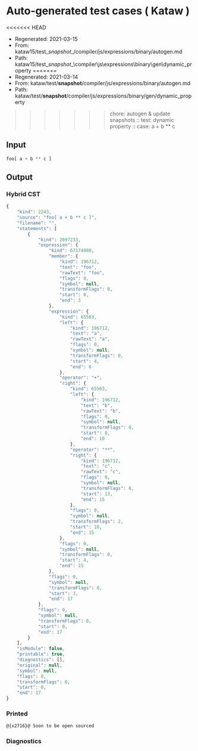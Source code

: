 # Auto-generated test cases ( Kataw )
<<<<<<< HEAD
- Regenerated: 2021-03-15
- From: kataw15/test\__snapshot__/compiler/js/expressions/binary/autogen.md
- Path: kataw15/test\__snapshot__\compiler\js\expressions\binary\gen\dynamic_property
=======
- Regenerated: 2021-03-14
- From: kataw/test/__snapshot__/compiler/js/expressions/binary/autogen.md
- Path: kataw/test/__snapshot__/compiler/js/expressions/binary/gen/dynamic_property
>>>>>>> chore: autogen & update snapshots
> :: test: dynamic property
> :: case: a + b ** c
## Input

`````js
foo[ a + b ** c ]
`````

## Output

### Hybrid CST

```javascript
{
    "kind": 2243,
    "source": "foo[ a + b ** c ]",
    "filename": "",
    "statements": [
        {
            "kind": 2097233,
            "expression": {
                "kind": 67174980,
                "member": {
                    "kind": 196712,
                    "text": "foo",
                    "rawText": "foo",
                    "flags": 0,
                    "symbol": null,
                    "transformFlags": 0,
                    "start": 0,
                    "end": 3
                },
                "expression": {
                    "kind": 65563,
                    "left": {
                        "kind": 196712,
                        "text": "a",
                        "rawText": "a",
                        "flags": 0,
                        "symbol": null,
                        "transformFlags": 0,
                        "start": 4,
                        "end": 6
                    },
                    "operator": "+",
                    "right": {
                        "kind": 65563,
                        "left": {
                            "kind": 196712,
                            "text": "b",
                            "rawText": "b",
                            "flags": 0,
                            "symbol": null,
                            "transformFlags": 0,
                            "start": 8,
                            "end": 10
                        },
                        "operator": "**",
                        "right": {
                            "kind": 196712,
                            "text": "c",
                            "rawText": "c",
                            "flags": 0,
                            "symbol": null,
                            "transformFlags": 0,
                            "start": 13,
                            "end": 15
                        },
                        "flags": 0,
                        "symbol": null,
                        "transformFlags": 2,
                        "start": 10,
                        "end": 15
                    },
                    "flags": 0,
                    "symbol": null,
                    "transformFlags": 0,
                    "start": 4,
                    "end": 15
                },
                "flags": 0,
                "symbol": null,
                "transformFlags": 0,
                "start": 3,
                "end": 17
            },
            "flags": 0,
            "symbol": null,
            "transformFlags": 0,
            "start": 0,
            "end": 17
        }
    ],
    "isModule": false,
    "printable": true,
    "diagnostics": [],
    "original": null,
    "symbol": null,
    "flags": 0,
    "transformFlags": 0,
    "start": 0,
    "end": 17
}
```

### Printed

```javascript
@{x2716}@ Soon to be open sourced
```

### Diagnostics

```javascript

```

